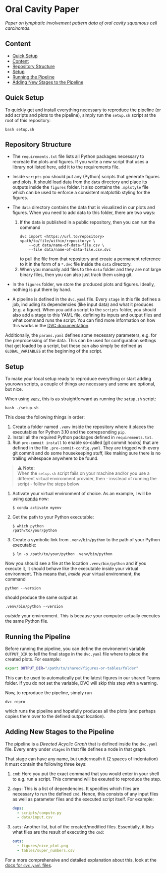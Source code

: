 # Oral Cavity Paper

_Paper on lymphatic involvement pattern data of oral cavity squamous cell carcinomas._

## Content

- [Quick Setup](#quick-setup)
- [Content](#content)
- [Repository Structure](#repository-structure)
- [Setup](#setup)
- [Running the Pipeline](#running-the-pipeline)
- [Adding New Stages to the Pipeline](#adding-new-stages-to-the-pipeline)


## Quick Setup

To quickly get and install everything necessary to reproduce the pipeline (or add scripts and plots to the pipeline), simply run the `setup.sh` script at the root of this repository:

```
bash setup.sh
```


## Repository Structure

- The `requirements.txt` file lists all Python packages necessary to recreate the plots and figures. If you write a new script that uses a library not listed here, add it to the requirements file.
- Inside `scripts` you should put any (Python) scripts that generate figures and plots. It should load data from the `data` directory and place its outputs inside the `figures` folder. It also contains the `.mplstyle` file which can be used to enforce a consistent matplotlib styling for the figures.
- The `data` directory contains the data that is visualized in our plots and figures. When you need to add data to this folder, there are two ways:

    1. If the data is published in a public repository, then you can run the command
        ```
        dvc import <https://url.to/repository> <path/to/file/within/repository> \
            --out data/name-of-data-file.csv \
            --file data/name-of-data-file.csv.dvc
        ```
        to pull the file from that repository and create a permanent reference to it in the form of a `*.dvc` file inside the `data` directory.
    2. When you manually add files to the `data` folder and they are not large binary files, then you can also just track them using git.

- In the `figures` folder, we store the produced plots and figures. Ideally, nothing is put there by hand.
- A pipeline is defined in the `dvc.yaml` file. Every `stage` in this file defines a job, including its dependencies (like input data) and what it produces (e.g. a figure). When you add a script to the `scripts` folder, you should also add a stage to this YAML file, defining its inputs and output files and what command runs the script. You can find more information on how this works in the [DVC documentation].

[DVC documentation]: https://dvc.org/doc

Additionally, the `params.yaml` defines some necessary parameters, e.g. for the preprocessing of the data. This can be used for configuration settings that get loaded by a script, but these can also simply be defined as `GLOBAL_VARIABLES` at the beginning of the script.


## Setup

To make your local setup ready to reproduce everything or start adding yourown scripts, a couple of things are necessary and some are optional, but nice.

When using [`venv`], this is as straightforward as running the `setup.sh` script:

```
bash ./setup.sh
```

This does the following things in order:

1. Create a folder named `.venv` inside the repository where it places the executables for Python 3.10 and the correpsonding `pip`.
2. Install all the required Python packages defined in `requirements.txt`.
3. Run `pre-commit install` to enable so-called [git commit hooks] that are defined in the file `.pre-commit-config.yaml`. They are trigged with every git commit and do some housekeeping stuff, like making sure there is no trailing whitespace anywhere to be found.

> :warning: **Note:** \
> When the `setup.sh` script fails on your machine and/or you use a different virtual environment provider, then - insstead of running the script - follow the steps below

1. Activate your virtual environment of choice. As an example, I will be using [conda] now:

   ```
   $ conda activate myenv
   ```

2. Get the path to your Python executable:

   ```
   $ which python
   /path/to/your/python
   ```

3. Create a symbolic link from `.venv/bin/python` to the path of your Python executable:

   ```
   $ ln -s /path/to/your/python .venv/bin/python
   ```

Now you should see a file at the location `.venv/bin/python` and if you execute it, it should behave like the executable inside your virtual environment. This means that, _inside_ your virtual environment, the command

```
python --version
```

should produce the same output as

```
.venv/bin/python --version
```

_outside_ your environment. This is because your computer actually executes the same Python file.


[`venv`]: https://docs.python.org/3.10/library/venv.html
[conda]: https://docs.conda.io/en/latest/miniconda.html


## Running the Pipeline

Before running the pipeline, you can define the environemnt variable `OUTPUT_DIR` to tell the final stage in the `dvc.yaml` file where to place the created plots. For example:

```bash
export OUTPUT_DIR="/path/to/shared/figures-or-tables/folder"
```

This can be used to automatically put the latest figures in our shared Teams folder. If you do not set the variable, DVC will skip this step with a warning.

Now, to reproduce the pipeline, simply run

```
dvc repro
```

which runs the pipeline and hopefully produces all the plots (and perhaps copies them over to the defined output location).


## Adding New Stages to the Pipeline

The pipeline is a _Directed Acyclic Graph_ that is defined inside the `dvc.yaml` file. Every entry under `stages` in that file defines a node in that graph.

That stage can have any name, but underneath it (2 spaces of indentation) it must contain the following three keys:

1. `cmd`: Here you put the exact command that you would enter in your shell to e.g. run a script. This command will be exeuted to reproduce the step.
2. `deps`: This is a list of dependencies. It specifies which files are necessary to run the defined `cmd`. Hence, this consists of any input files as well as parameter files and the executed script itself. For example:

   ```yaml
   deps:
     - scripts/compute.py
     - data/input.csv
   ```
3. `outs`: Another list, but of the created/modified files. Essentially, it lists what files are the result of executing the `cmd`:

   ```yaml
   outs:
     - figures/nice_plot.png
     - tables/super_numbers.csv
   ```

For a more comprehensive and detailed explanation about this, look at the [docs for `dvc.yaml` files].

[docs for `dvc.yaml` files]: https://dvc.org/doc/user-guide/project-structure/dvcyaml-files#dvcyaml
